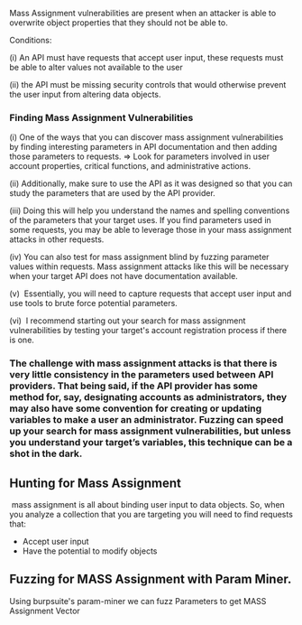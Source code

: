 Mass Assignment vulnerabilities are present when an attacker is able to overwrite object properties that they should not be able to.

Conditions:

(i) An API must have requests that accept user input, these requests must be able to alter values not available to the user

(ii) the API must be missing security controls that would otherwise prevent the user input from altering data objects.

### Finding Mass Assignment Vulnerabilities

(i) One of the ways that you can discover mass assignment vulnerabilities by finding interesting parameters in API documentation and then adding those parameters to requests. => Look for parameters involved in user account properties, critical functions, and administrative actions.

(ii) Additionally, make sure to use the API as it was designed so that you can study the parameters that are used by the API provider.

(iii) Doing this will help you understand the names and spelling conventions of the parameters that your target uses. If you find parameters used in some requests, you may be able to leverage those in your mass assignment attacks in other requests.

(iv) You can also test for mass assignment blind by fuzzing parameter values within requests. Mass assignment attacks like this will be necessary when your target API does not have documentation available.

(v)  Essentially, you will need to capture requests that accept user input and use tools to brute force potential parameters.

(vi)  I recommend starting out your search for mass assignment vulnerabilities by testing your target's account registration process if there is one.

### The challenge with mass assignment attacks is that there is very little consistency in the parameters used between API providers. That being said, if the API provider has some method for, say, designating accounts as administrators, they may also have some convention for creating or updating variables to make a user an administrator. Fuzzing can speed up your search for mass assignment vulnerabilities, but unless you understand your target’s variables, this technique can be a shot in the dark.



## Hunting for Mass Assignment

 mass assignment is all about binding user input to data objects. So, when you analyze a collection that you are targeting you will need to find requests that:

-   Accept user input
-   Have the potential to modify objects

## Fuzzing for MASS Assignment with Param Miner.
Using burpsuite's param-miner we can fuzz Parameters to get MASS Assignment Vector

